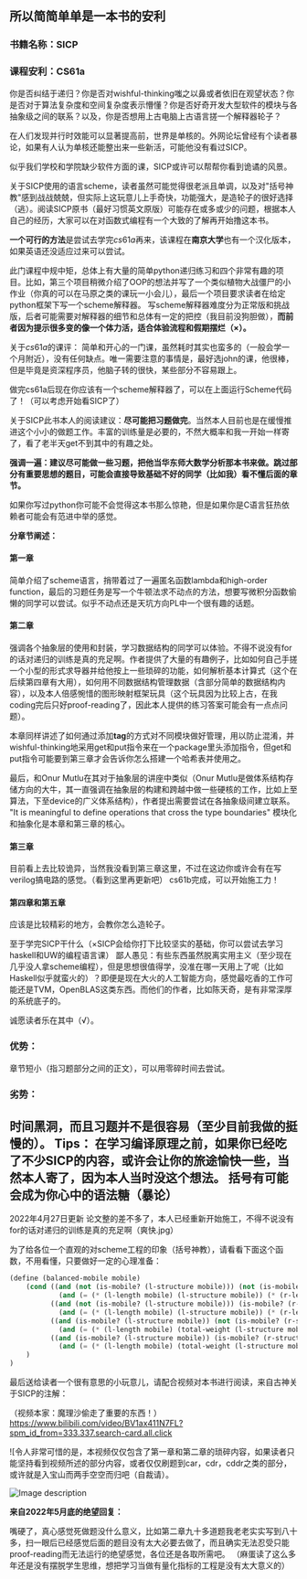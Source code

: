 ## 所以简简单单是一本书的安利
### 书籍名称：SICP
### 课程安利：CS61a
你是否纠结于递归？你是否对wishful-thinking嗤之以鼻或者依旧在观望状态？你是否对于算法复杂度和空间复杂度表示懵懂？你是否好奇开发大型软件的模块与各抽象级之间的联系？以及，你是否想用上古电脑上古语言搓一个解释器轮子？

在人们发现并行时效能可以显著提高前，世界是单核的。外网论坛曾经有个读者暴论，如果有人认为单核还能整出来一些新活，可能他没有看过SICP。

似乎我们学校和学院缺少软件方面的课，SICP或许可以帮帮你看到诡谲的风景。

关于SICP使用的语言scheme，读者虽然可能觉得很老派且单调，以及对"括号神教"感到战战兢兢，但实际上这玩意儿上手奇快，功能强大，是造轮子的很好选择（逃）。阅读SICP原书（最好习惯英文原版）可能存在或多或少的问题，根据本人自己的经历，大家可以在对函数式编程有一个大致的了解再开始撸这本书。

**一个可行的方法**是尝试去学完$cs61a$再来，该课程在**南京大学**也有一个汉化版本，如果英语还没适应过来可以尝试。

此门课程中规中矩，总体上有大量的简单python递归练习和四个非常有趣的项目。比如，第三个项目稍微介绍了OOP的想法并写了一个类似植物大战僵尸的小作业（你真的可以在马原之类的课玩一小会儿），最后一个项目要求读者在给定python框架下写一个scheme解释器。
写scheme解释器难度分为正常版和挑战版，后者可能需要对解释器的细节和总体有一定的把控（我目前没狗胆做），**而前者因为提示很多变的像一个体力活，适合体验流程和假期摆烂（×）。**

关于$cs61a$的课评：
简单和开心的一门课，虽然耗时其实也蛮多的（一般会学一个月附近），没有任何缺点。唯一需要注意的事情是，最好选john的课，他很棒，但是毕竟是资深程序员，他脑子转的很快，某些部分不容易跟上。

做完cs61a后现在你应该有一个scheme解释器了，可以在上面运行Scheme代码了！（可以考虑开始看SICP了）

关于SICP此书本人的阅读建议：**尽可能把习题做完**。当然本人目前也是在缓慢推进这个小小的做题工作。丰富的训练量是必要的，不然大概率和我一开始一样寄了，看了老半天get不到其中的有趣之处。

**强调一遍：建议尽可能做一些习题，把他当华东师大数学分析那本书来做。跳过部分有重要思想的题目，可能会直接导致基础不好的同学（比如我）看不懂后面的章节。**

如果你写过python你可能不会觉得这本书那么惊艳，但是如果你是C语言狂热依赖者可能会有范进中举的感觉。

**分章节阐述：**

#### 第一章
简单介绍了scheme语言，捎带着过了一遍匿名函数lambda和high-order function，最后的习题任务是写一个牛顿法求不动点的方法，想要写微积分函数偷懒的同学可以尝试。似乎不动点还是天坑方向PL中一个很有趣的话题。

#### 第二章
强调各个抽象层的使用和封装，学习数据结构的同学可以体验。不得不说没有for的话对递归的训练是真的充足啊。作者提供了大量的有趣例子，比如如何自己手搓一个小型的形式求导器并给他按上一些琐碎的功能，如何解析基本计算式（这个在后续第四章有大用），如何用不同数据结构管理数据（含部分简单的数据结构内容），以及本人倍感惋惜的图形映射框架玩具（这个玩具因为比较上古，在我coding完后只好proof-reading了，因此本人提供的练习答案可能会有一点点问题）。

本章同样讲述了如何通过添加**tag**的方式对不同模块做好管理，用以防止混淆，并wishful-thinking地采用get和put指令来在一个package里头添加指令，但get和put指令可能要到第三章才会告诉你怎么搭建一个哈希表并使用之。

最后，和Onur Mutlu在其对于抽象层的讲座中类似（Onur Mutlu是做体系结构存储方向的大牛，其一直强调在抽象层的构建和跨越中做一些硬核的工作，比如上至算法，下至device的广义体系结构），作者提出需要尝试在各抽象级间建立联系。
"It is meaningful to define operations that cross the type boundaries"
模块化和抽象化是本章和第三章的核心。
#### 第三章
目前看上去比较诡异，当然我没看到第三章这里，不过在这边你或许会有在写verilog搞电路的感觉。（看到这里再更新吧）
cs61b完成，可以开始施工力！
#### 第四章和第五章
应该是比较精彩的地方，会教你怎么造轮子。

至于学完SICP干什么（×SICP会给你打下比较坚实的基础，你可以尝试去学习haskell和UW的编程语言课）
鄙人愚见：有些东西虽然脱离实用主义（至少现在几乎没人拿scheme编程），但是思想很值得学，没准在哪一天用上了呢（比如Haskell似乎就蛮火的）？即便是现在大火的人工智能方向，感觉最吃香的工作可能还是TVM，OpenBLAS这类东西。而他们的作者，比如陈天奇，是有非常深厚的系统底子的。

诚愿读者乐在其中（√）。
### 优势：
章节短小（指习题部分之间的正文），可以用零碎时间去尝试。
### 劣势：
时间黑洞，而且习题并不是很容易（至少目前我做的挺慢的）。
Tips：
在学习编译原理之前，如果你已经吃了不少SICP的内容，或许会让你的旅途愉快一些，当然本人寄了，因为本人当时没这个想法。
括号有可能会成为你心中的语法糖（暴论）
-----------------------------
2022年4月27日更新
论文整的差不多了，本人已经重新开始施工，不得不说没有for的话对递归的训练是真的充足啊（爽快.jpg）

为了给各位一个直观的对scheme工程的印象（括号神教），请看看下面这个函数，不用看懂，只要做好一定的心理准备：
```scheme
(define (balanced-mobile mobile)
    (cond ((and (not (is-mobile? (l-structure mobile))) (not (is-mobile? (r-structure mobile))))
            (and (= (* (l-length mobile) (l-structure mobile)) (* (r-length mobile) (r-structure mobile)))))
          ((and (not (is-mobile? (l-structure mobile))) (is-mobile? (r-structure mobile)))
            (and (= (* (l-length mobile) (l-structure mobile)) (* (r-length mobile) (total-weight (r-structure mobile)))) (balanced-mobile (r-structure mobile))))
          ((and (is-mobile? (l-structure mobile)) (not (is-mobile? (r-structure mobile))))
            (and (= (* (l-length mobile) (total-weight (l-structure mobile))) (* (r-length mobile) (r-structure mobile))) (balanced-mobile (l-structure mobile))))
          ((and (is-mobile? (l-structure mobile)) (is-mobile? (r-structure mobile)))
            (and (= (* (l-length mobile) (total-weight (l-structure mobile))) (* (r-length mobile) (total-weight (r-structure mobile)))) (balanced-mobile (l-structure mobile)) (balanced-mobile (r-structure))))    
    )
)
```

最后送给读者一个很有意思的小玩意儿，请配合视频对本书进行阅读，来自古神关于SICP的注解：

（视频本家：魔理沙偷走了重要的东西！）
https://www.bilibili.com/video/BV1ax411N7FL?spm_id_from=333.337.search-card.all.click

![令人非常可惜的是，本视频仅仅包含了第一章和第二章的琐碎内容，如果读者只能坚持看到视频所述的部分内容，或者仅仅刷题到car，cdr，cddr之类的部分，或许就是入宝山而两手空空而归吧（自裁请）。

![Image description](https://kernel-cdn.niconi.org/2022-05-10/1652195878-41432-screenshot-2022-05-10-231553.png)


**来自2022年5月底的绝望回复：**

嘴硬了，真心感觉死做题没什么意义，比如第二章九十多道题我老老实实写到八十多，扫一眼后已经感觉后面的题目没有太大必要去做了，而且确实无法忍受只能proof-reading而无法运行的绝望感觉，各位还是各取所需吧。
（麻蛋读了这么多年还是没有摆脱学生思维，想把学习当做有量化指标的工程是没有太大意义的）